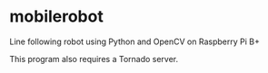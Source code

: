 # mobilerobot

Line following robot using Python and OpenCV on Raspberry Pi B+

This program also requires a Tornado server.
